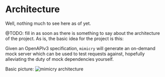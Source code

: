 # Architecture

Well, nothing much to see here as of yet.

@TODO: fill in as soon as there is something to say about the architecture of the project. As is, the basic idea for the project is this:

Given an OpenAPIv3 specification, `mimicry` will generate an on-demand mock server which can be used to test requests against, hopefully alleviating the duty of mock dependencies yourself.

Basic picture:
![mimicry architecture](https://user-images.githubusercontent.com/498241/109551535-f9f06680-7ad0-11eb-838c-983d8bad2397.png)

